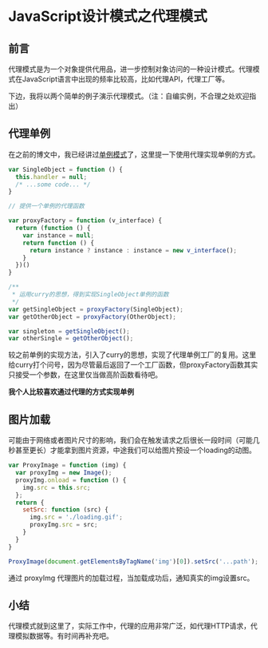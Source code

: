 # JavaScript设计模式之代理模式

## 前言

代理模式是为一个对象提供代用品，进一步控制对象访问的一种设计模式。代理模式在JavaScript语言中出现的频率比较高，比如代理API，代理工厂等。

下边，我将以两个简单的例子演示代理模式。（注：自编实例，不合理之处欢迎指出）

## 代理单例

在之前的博文中，我已经讲过[单例模式](./design-pattern-singleton.md)了，这里提一下使用代理实现单例的方式。

```javascript
var SingleObject = function () {
  this.handler = null;
  /* ...some code... */
}

// 提供一个单例的代理函数

var proxyFactory = function (v_interface) {
  return (function () {
    var instance = null;
    return function () {
      return instance ? instance : instance = new v_interface();
    }
  })()
}

/**
 * 运用curry的思想，得到实现SingleObject单例的函数
 */
var getSingleObject = proxyFactory(SingleObject);
var getOtherObject = proxyFactory(OtherObject);

var singleton = getSingleObject();
var otherSingle = getOtherObject();

```

较之前单例的实现方法，引入了curry的思想，实现了代理单例工厂的复用。这里给curry打个问号，因为尽管最后返回了一个工厂函数，但proxyFactory函数其实只接受一个参数，在这里仅当做高阶函数看待吧。

**我个人比较喜欢通过代理的方式实现单例**

## 图片加载

可能由于网络或者图片尺寸的影响，我们会在触发请求之后很长一段时间（可能几秒甚至更长）才能拿到图片资源，中途我们可以给图片预设一个loading的动图。

```javascript
var ProxyImage = function (img) {
  var proxyImg = new Image();
  proxyImg.onload = function () {
    img.src = this.src;
  };
  return {
    setSrc: function (src) {
      img.src = './loading.gif';
      proxyImg.src = src;
    }
  }
}

ProxyImage(document.getElementsByTagName('img')[0]).setSrc('...path');
```

通过 proxyImg 代理图片的加载过程，当加载成功后，通知真实的img设置src。

## 小结

代理模式就到这里了，实际工作中，代理的应用非常广泛，如代理HTTP请求，代理模拟数据等。有时间再补充吧。
